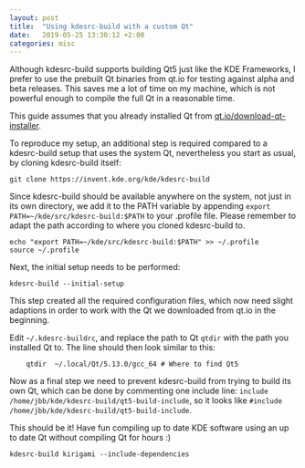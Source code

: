 ```yaml
---
layout: post
title:  "Using kdesrc-build with a custom Qt"
date:   2019-05-25 13:30:12 +2:00
categories: misc
---
```


Although kdesrc-build supports building Qt5 just like the KDE Frameworks, I prefer to use the prebuilt Qt binaries from qt.io for testing against alpha and beta releases.
This saves me a lot of time on my machine, which is not powerful enough to compile the full Qt in a reasonable time.

This guide assumes that you already installed Qt from [qt.io/download-qt-installer](https://qt.io/download-qt-installer).

To reproduce my setup, an additional step is required compared to a kdesrc-build setup that uses the system Qt, nevertheless you start as usual, by cloning kdesrc-build itself:
```
git clone https://invent.kde.org/kde/kdesrc-build
```

Since kdesrc-build should be available anywhere on the system, not just in its own directory, we add it to the PATH variable by appending `export PATH=~/kde/src/kdesrc-build:$PATH` to your .profile file.
Please remember to adapt the path according to where you cloned kdesrc-build to.
```
echo "export PATH=~/kde/src/kdesrc-build:$PATH" >> ~/.profile
source ~/.profile
```

Next, the initial setup needs to be performed:
```
kdesrc-build --initial-setup
```

This step created all the required configuration files, which now need slight adaptions in order to work with the Qt we downloaded from qt.io in the beginning.

Edit `~/.kdesrc-buildrc`, and replace the path to Qt `qtdir` with the path you installed Qt to.
The line should then look similar to this:
```
    qtdir  ~/.local/Qt/5.13.0/gcc_64 # Where to find Qt5
```

Now as a final step we need to prevent kdesrc-build from trying to build its own Qt, which can be done by commenting one include line:
`include /home/jbb/kde/kdesrc-build/qt5-build-include`, so it looks like `#include /home/jbb/kde/kdesrc-build/qt5-build-include`.

This should be it! Have fun compiling up to date KDE software using an up to date Qt without compiling Qt for hours :)

```
kdesrc-build kirigami --include-dependencies
```
